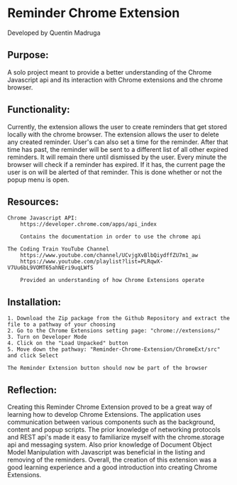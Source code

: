 # Reminder Chrome Extension
Developed by Quentin Madruga

## Purpose:
A solo project meant to provide a better understanding of the Chrome Javascript api and its interaction with Chrome extensions and the chrome browser.

## Functionality:
Currently, the extension allows the user to create reminders that get stored locally with the chrome browser. The extension allows the user to delete any created reminder. User's can also set a time for the reminder. After that time has past, the reminder will be sent to a different list of all other expired reminders. It will remain there until dismissed by the user. Every minute the browser will check if a reminder has expired. If it has, the current page the user is on will be alerted of that reminder. This is done whether or not the popup menu is open.

## Resources:
	Chrome Javascript API:
		https://developer.chrome.com/apps/api_index

		Contains the documentation in order to use the chrome api

	The Coding Train YouTube Channel
		https://www.youtube.com/channel/UCvjgXvBlbQiydffZU7m1_aw
		https://www.youtube.com/playlist?list=PLRqwX-V7Uu6bL9VOMT65ahNEri9uqLWfS

		Provided an understanding of how Chrome Extensions operate

## Installation:
	1. Download the Zip package from the Github Repository and extract the file to a pathway of your choosing
	2. Go to the Chrome Extensions setting page: "chrome://extensions/"
	3. Turn on Developer Mode
	4. Click on the "Load Unpacked" button
	5. Move down the pathway: "Reminder-Chrome-Extension/ChromeExt/src" and click Select

	The Reminder Extension button should now be part of the browser

## Reflection:
Creating this Reminder Chrome Extension proved to be a great way of learning how to develop Chrome Extensions. The application uses communication between various components such as the background, content and popup scripts. The prior knowledge of networking protocols and REST api's made it easy to familiarize myself with the chrome.storage api and messaging system. Also prior knowledge of Document Object Model Manipulation with Javascript was beneficial in the listing and removing of the reminders. Overall, the creation of this extension was a good learning experience and a good introduction into creating Chrome Extensions.
